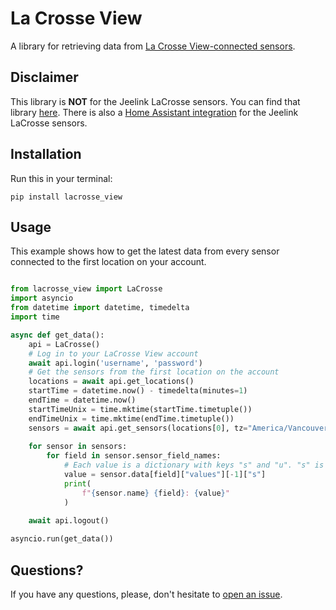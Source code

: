 # La Crosse View

A library for retrieving data from [La Crosse View-connected sensors](https://www.lacrossetechnology.com/collections/lacrosse-view-connected).

## Disclaimer

This library is **NOT** for the Jeelink LaCrosse sensors. You can find that library [here](https://pypi.org/project/pylacrosse/).
There is also a [Home Assistant integration](https://home-assistant.io/integrations/lacrosse) for the Jeelink LaCrosse sensors.

## Installation

Run this in your terminal:
```
pip install lacrosse_view
```

## Usage

This example shows how to get the latest data from every sensor connected to the first location on your account.
```python

from lacrosse_view import LaCrosse
import asyncio
from datetime import datetime, timedelta
import time

async def get_data():
    api = LaCrosse()
    # Log in to your LaCrosse View account
    await api.login('username', 'password')
    # Get the sensors from the first location on the account
    locations = await api.get_locations()
    startTime = datetime.now() - timedelta(minutes=1)
    endTime = datetime.now()
    startTimeUnix = time.mktime(startTime.timetuple())
    endTimeUnix = time.mktime(endTime.timetuple())
    sensors = await api.get_sensors(locations[0], tz="America/Vancouver", start=startTimeUnix, end=endTimeUnix)
 
    for sensor in sensors:
        for field in sensor.sensor_field_names:
            # Each value is a dictionary with keys "s" and "u". "s" is the value and "u" is the Unix timestamp for it.
            value = sensor.data[field]["values"][-1]["s"]
            print(
                f"{sensor.name} {field}: {value}"
            )
    
    await api.logout()

asyncio.run(get_data())


```

## Questions?
If you have any questions, please, don't hesitate to [open an issue](https://github.com/IceBotYT/lacrosse_view/issues/new).